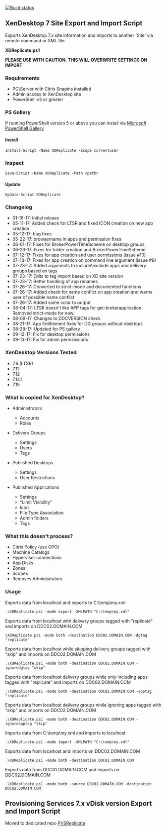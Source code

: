 [![Build status](https://ci.appveyor.com/api/projects/status/00p66jdhcj8nib0c/branch/master?retina=true)](https://ci.appveyor.com/project/ryancbutler/xdreplicate/branch/master)
## XenDesktop 7 Site Export and Import Script

Exports XenDesktop 7.x site information and imports to another 'Site' via remote command or XML file.

**XDReplicate.ps1**

**PLEASE USE WITH CAUTION. THIS WILL OVERWRITE SETTINGS ON IMPORT**

### Requirements

- PC\Server with Citrix Snapins installed
- Admin access to XenDesktop site
- PowerShell v3 or greater

### PS Gallery
If running PowerShell version 5 or above you can install via [Microsoft PowerShell Gallery](https://www.powershellgallery.com/)

#### Install
```
Install-Script -Name XDReplicate -Scope currentuser
```
### Inspect
```
Save-Script -Name XDReplicate -Path <path>
```
#### Update
```
Update-Script XDReplicate
```

### Changelog

- 01-16-17: Initial release
- 05-11-17: Added check for LTSR and fixed ICON creation on new app creation
- 05-12-17: bug fixes
- 05-22-17: browsername in apps and permission fixes
- 06-01-17: Fixes for BrokerPowerTimeScheme on desktop groups
- 06-23-17: Fixes for folder creation and BrokerPowerTimeScheme
- 07-12-17: Fixes for app creation and user permissions (issue #10)
- 07-13-17: Fixes for app creation on command line argument (issue #9)
- 07-23-17: Added arguments to include\exclude apps and delivery groups based on tags
- 07-23-17: Edits to tag import based on XD site version
- 07-23-17: Better handling of app renames
- 07-26-17: Converted to strict-mode and documented functions
- 07-26-17: Added check for name conflict on app creation and warns user of possible name conflict
- 07-26-17: Added some color to output
- 08-04-17: LTSR doesn't like APP tags for get-brokerapplication. Removed strict-mode for now.
- 08-09-17: Changes to DDCVERSION check
- 08-21-17: App Entitlement fixes for DG groups without desktops
- 08-28-17: Updated for PS gallery
- 09-12-17: Fix for desktop permissions
- 09-13-17: Fix for admin permsissions

### XenDesktop Versions Tested

- 7.6 (LTSR)
- 7.11
- 7.12
- 7.14.1
- 7.15

### What is copied for XenDesktop?

- Administrators

  - Accounts
  - Roles

- Delivery Groups

  - Settings
  - Users
  - Tags

- Published Desktops

  - Settings
  - User Restrictions

- Published Applications

  - Settings
  - "Limit Visibility"
  - Icon
  - File Type Association
  - Admin folders
  - Tags

### What this doesn't process?

- Citrix Policy (use GPO)
- Machine Catalogs
- Hypervisor connections
- App Disks
- Zones
- Scopes
- Removes Administrators

### Usage

Exports data from localhost and exports to C:\temp\my.xml

`.\XDReplicate.ps1 -mode export -XMLPATH "C:\temp\my.xml"`

Exports data from localhost with delivery groups tagged with "replicate" and imports on DDC02.DOMAIN.COM

`\XDReplicate.ps1 -mode both -destination DDC02.DOMAIN.COM -dgtag "replicate"`
   
Exports data from localhost while skipping delivery groups tagged with "skip" and imports on DDC02.DOMAIN.COM

`.\XDReplicate.ps1 -mode both -destination DDC02.DOMAIN.COM -ignoredgtag "skip"`

Exports data from localhost delivery groups while only including apps tagged with "replicate" and imports on DDC02.DOMAIN.COM   

`.\XDReplicate.ps1 -mode both -destination DDC02.DOMAIN.COM -apptag "replicate"`

Exports data from localhost delivery groups while ignoring apps tagged with "skip" and imports on DDC02.DOMAIN.COM

`.\XDReplicate.ps1 -mode both -destination DDC02.DOMAIN.COM -ignoreapptag "skip"`

Imports data from C:\temp\my.xml and imports to localhost

`.\XDReplicate.ps1 -mode import -XMLPATH "C:\temp\my.xml"`

Exports data from localhost and imports on DDC02.DOMAIN.COM

`.\XDReplicate.ps1 -mode both -destination DDC02.DOMAIN.COM`

Exports data from DDC01.DOMAIN.COM and imports on DDC02.DOMAIN.COM

`.\XDReplicate.ps1 -mode both -source DDC01.DOMAIN.COM -destination DDC02.DOMAIN.COM`

## Provisioning Services 7.x vDisk version Export and Import Script

Moved to dedicated repo [PVSReplicate](https://github.com/ryancbutler/PVSReplicate)